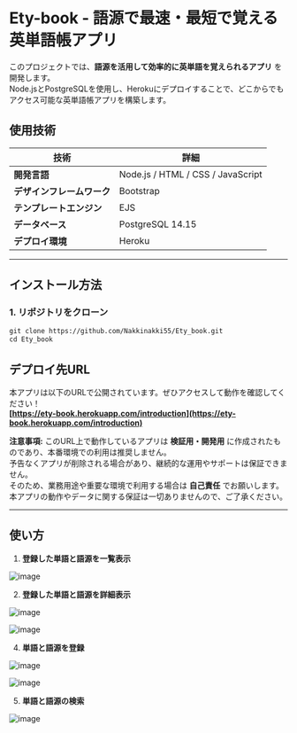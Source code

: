 # Ety-book - 語源で最速・最短で覚える英単語帳アプリ

このプロジェクトでは、**語源を活用して効率的に英単語を覚えられるアプリ** を開発します。  
Node.jsとPostgreSQLを使用し、Herokuにデプロイすることで、どこからでもアクセス可能な英単語帳アプリを構築します。

## 使用技術
| 技術 | 詳細 |
|------|------|
| **開発言語** | Node.js / HTML / CSS / JavaScript |
| **デザインフレームワーク** | Bootstrap |
| **テンプレートエンジン** | EJS |
| **データベース** | PostgreSQL 14.15 |
| **デプロイ環境** | Heroku |

---

## インストール方法
### 1. リポジトリをクローン
```txt
git clone https://github.com/Nakkinakki55/Ety_book.git
cd Ety_book
```

## デプロイ先URL
本アプリは以下のURLで公開されています。ぜひアクセスして動作を確認してください！
<br>
**[https://ety-book.herokuapp.com/introduction](https://ety-book.herokuapp.com/introduction)**

**注意事項:**
このURL上で動作しているアプリは **検証用・開発用** に作成されたものであり、本番環境での利用は推奨しません。  
予告なくアプリが削除される場合があり、継続的な運用やサポートは保証できません。  
そのため、業務用途や重要な環境で利用する場合は **自己責任** でお願いします。  
本アプリの動作やデータに関する保証は一切ありませんので、ご了承ください。

---

## 使い方
1. **登録した単語と語源を一覧表示**

![image](https://github.com/user-attachments/assets/abbcfb29-a0a4-45ff-8a13-755c0c3aed14)

2. **登録した単語と語源を詳細表示**

![image](https://github.com/user-attachments/assets/8466e7bc-0e42-4776-89ef-7e5ecb79e68a)

![image](https://github.com/user-attachments/assets/1b129b23-3704-4823-a6fb-e568a06e70a4)

4. **単語と語源を登録**

![image](https://github.com/user-attachments/assets/cc1cc5f1-7557-40f0-82f7-fd56e190104b)

![image](https://github.com/user-attachments/assets/0e523ff7-ef51-4d28-a927-9f917d81138f)

5. **単語と語源の検索**

![image](https://github.com/user-attachments/assets/5458c6f0-d788-425f-88c1-ae2e0e31f7e6)

